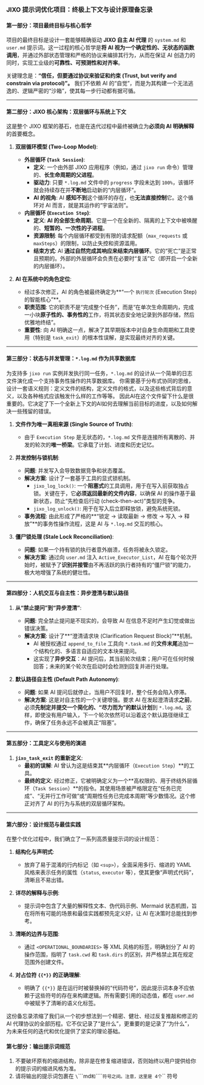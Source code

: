 ### **JIXO 提示词优化项目：终极上下文与设计原理备忘录**

#### **第一部分：项目最终目标与核心哲学**

项目的最终目标是设计一套能够精确驱动 **JIXO 自主 AI 代理** 的 `system.md` 和 `user.md` 提示词。这一过程的核心哲学是**将 AI 视为一个确定性的、无状态的函数调用**，并通过外部状态管理和严格的协议来编排其行为，从而在保证 AI 创造力的同时，实现工业级的**可靠性、可预测性和对齐率**。

关键理念是：**“信任，但要通过协议来验证和约束 (Trust, but verify and constrain via protocol)”。** 我们不依赖 AI 的“自觉”，而是为其构建一个无法逃逸的、逻辑严密的“沙箱”，使其每一步行动都有据可循。

---

#### **第二部分：JIXO 核心架构：双层循环与系统上下文**

这是整个 JIXO 框架的基石，也是在迭代过程中最终被确立为**必须向 AI 明确解释**的首要概念。

1.  **双层循环模型 (Two-Loop Model)**:

    - **外层循环 (`Task Session`)**:
      - **定义**: 一个由外部 JIXO 应用程序（例如，通过 `jixo run` 命令）管理的、**长生命周期的父进程**。
      - **驱动力**: 只要 `*.log.md` 文件中的 `progress` 字段未达到 `100%`，该循环就会持续存在并**不断地**启动新的“内层循环”。
      - **AI 的视角**: AI **感知不到**这个循环的存在，也**无法直接控制**它。这个循环对 AI 而言，就是其运作的“宇宙法则”。
    - **内层循环 (`Execution Step`)**:
      - **定义**: **AI 的全部生命周期**。它是一个在全新的、隔离的上下文中被唤醒的、**短暂的、一次性的子进程**。
      - **资源限制**: 每个内层循环都受到有限的请求配额（`max_requests` 或 `maxSteps`）的限制，以防止失控和资源滥用。
      - **结束方式**: AI **通过自然完成其响应来结束内层循环**。它的“死亡”是正常且预期的。外部的外层循环会负责在必要时“复活”它（即开启一个全新的内层循环）。

2.  **AI 在系统中的角色定位**:
    - 经过多次修正，AI 的角色被最终确定为**“一个 `执行轮次` (Execution Step) 的智能核心”**。
    - **职责范围**: 它的职责不是“完成整个任务”，而是“在单次生命周期内，完成一小块**原子性的、事务性的**工作，将其状态安全地记录到外部存储，然后优雅地终结”。
    - **重要性**: 向 AI 明确这一点，解决了其早期版本中对自身生命周期和工具使用（特别是 `task_exit`）的根本性误解，是实现最终对齐的关键。

---

#### **第三部分：状态与并发管理：`*.log.md` 作为共享数据库**

为支持多 `jixo run` 实例并发执行同一任务，`*.log.md` 的设计从一个简单的日志文件演化成一个支持事务性操作的共享数据库。
你需要基于分布式协同的思维，设计一套语义规则：定义文件的结构，定义文件的格式，以及这些格式背后的意义，以及各种格式应该触发什么样的工作等等。
因此AI在这个文件留下什么是很重要的。它决定了下一个全新上下文的AI如何去理解当前目标的进度，以及如何解决一些残留的错误。

1.  **文件作为唯一真相来源 (Single Source of Truth)**:

    - 由于 `Execution Step` 是无状态的，`*.log.md` 文件是连接所有离散的、并发的轮次的**唯一桥梁**。它承载了计划、进度和历史记忆。

2.  **并发控制与锁机制**:

    - **问题**: 并发写入会导致数据竞争和状态覆盖。
    - **解决方案**: 设计了一套基于工具的显式锁机制。
      - `jixo_log_lock()`: 一个**阻塞式**的工具调用，用于在写入前获取独占锁。关键在于，它**必须返回最新的文件内容**，以确保 AI 的操作基于最新状态，防止“先检查后行动 (check-then-act)”类型的竞争。
      - `jixo_log_unlock()`: 用于在写入后立即释放锁，避免系统死锁。
    - **事务流程**: 由此形成了严格的**“锁定 -> 读取最新 -> 修改 -> 写入 -> 释放”**的事务性操作流程，这是 AI 与 `*.log.md` 交互的核心。

3.  **僵尸锁处理 (Stale Lock Reconciliation)**:
    - **问题**: 如果一个持有锁的执行者意外崩溃，任务将被永久锁定。
    - **解决方案**: 通过向 `user.md` 注入 `Active_Executor_List`，AI 在每个轮次开始时，被赋予了**识别并接管**由不再活跃的执行者持有的“僵尸锁”的能力，极大地增强了系统的健壮性。

---

#### **第四部分：人机交互与自主性：异步澄清与默认路径**

1.  **从“禁止提问”到“异步澄清”**:

    - **问题**: 完全禁止提问是不现实的，会导致 AI 在信息不足时产生幻觉或做出错误决策。
    - **解决方案**: 设计了**“澄清请求块 (Clarification Request Block)”**机制。
      - AI 被授权通过 `append_to_file` 工具向 `*.task.md` 的**文件末尾**追加一个结构化的、多语言自适应的文本块来提问。
      - 这实现了**异步交互**：AI 提问后，其当前轮次结束；用户可在任何时候回答；未来的某个轮次在启动时会检测到回复并进行处理。

2.  **默认路径自主性 (Default Path Autonomy)**:
    - **问题**: 如果 AI 提问后就停止，当用户不回复时，整个任务会陷入停滞。
    - **解决方案**: 这是对自主性的一个关键增强。要求 AI 在发起澄清请求**之前**，必须**先制定并提交一个简化的、“尽力而为”的默认计划**到 `*.log.md`。这样，即使没有用户输入，下一个轮次依然可以沿着这个默认路径继续工作，确保了任务永远不会被真正“阻塞”。

---

#### **第五部分：工具定义与使用的演进**

1.  **`jixo_task_exit` 的重新定义**:
    - **最初的误解**: AI 曾认为这是结束其**内层循环（`Execution Step`）**的工具。
    - **最终的定义**: 经过修正，它被明确定义为一个**高权限的、用于终结外层循环（`Task Session`）**的指令。其使用场景被严格限定在“任务已完成”、“无并行工作可做”或“周期性任务已完成本周期”等少数情况。这个修正对齐了 AI 的行为与系统的双层循环架构。

---

#### **第六部分：设计规范与最佳实践**

在整个优化过程中，我们确立了一系列高质量提示词的设计规范：

1.  **结构化与声明式**:

    - 放弃了易于混淆的行内标记（如 `<sup>`），全面采用多行、缩进的 YAML 风格来表示任务的属性（`status`, `executor` 等），使其更像“声明式代码”，清晰且不易出错。

2.  **详尽的解释与示例**:

    - 提示词中包含了大量的解释性文本、伪代码示例、Mermaid 状态机图，旨在将所有可能的场景和最佳实践都预先定义好，让 AI 在决策时总能找到参考。

3.  **清晰的边界与范围**:

    - 通过 `<OPERATIONAL_BOUNDARIES>` 等 XML 风格的标签，明确划分了 AI 的操作范围，指明了 `task.cwd` 和 `task.dirs` 的区别，并严格禁止其在规定范围外创建文件。

4.  **对占位符 `{{*}}` 的正确理解**:
    - 明确了 `{{*}}` 是在运行时被替换掉的“代码符号”，因此提示词本身不应依赖于这些符号的存在来构建逻辑。所有需要引用的动态值，都在 `user.md` 中被赋予了清晰的语义化标签。

这份备忘录浓缩了我们从一个初步想法到一个精密、健壮、经过反复推敲和修正的 AI 代理协议的全部历程。它不仅记录了“是什么”，更重要的是记录了“为什么”，为未来任何的迭代和优化提供了坚实的理论基础。

#### **第七部分：输出提示词规范**

1. 不要破坏原有的缩进结构，除非是在修复缩进错误，否则始终以用户提供给你的提示词的缩进风格为准。
2. 请将输出的提示词包裹在 `\`\`\`\`md`和`\`\`\`\``符号之间。注意，这里是 4个`\`` 符号
